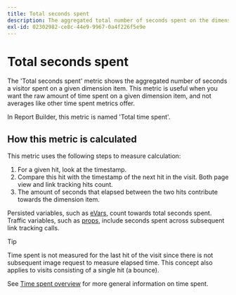 ```yaml
---
title: Total seconds spent
description: The aggregated total number of seconds spent on the dimension item.
exl-id: 02302982-ce8c-44e9-9967-0a4f226f5e9e
---
```

# Total seconds spent

The 'Total seconds spent' metric shows the aggregated number of seconds a visitor spent on a given dimension item. This metric is useful when you want the raw amount of time spent on a given dimension item, and not averages like other time spent metrics offer.

In Report Builder, this metric is named 'Total time spent'.

## How this metric is calculated

This metric uses the following steps to measure calculation:

1. For a given hit, look at the timestamp.
2. Compare this hit with the timestamp of the next hit in the visit. Both page view and link tracking hits count.
3. The amount of seconds that elapsed between the two hits contribute towards the dimension item.

Persisted variables, such as [eVars](../dimensions/evar.md), count towards total seconds spent. Traffic variables, such as [props](../dimensions/prop.md), include seconds spent across subsequent link tracking calls.

>[!TIP]
>
>Time spent is not measured for the last hit of the visit since there is not subsequent image request to measure elapsed time. This concept also applies to visits consisting of a single hit (a bounce).

See [Time spent overview](time-spent.md) for more general information on time spent.
